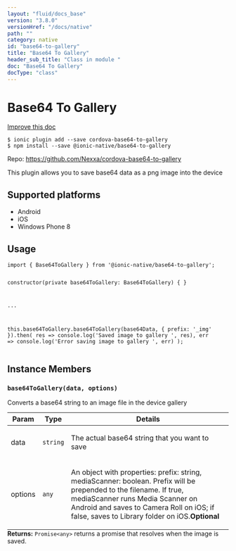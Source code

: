 ```yaml
---
layout: "fluid/docs_base"
version: "3.8.0"
versionHref: "/docs/native"
path: ""
category: native
id: "base64-to-gallery"
title: "Base64 To Gallery"
header_sub_title: "Class in module "
doc: "Base64 To Gallery"
docType: "class"
---
```


<h1 class="api-title">Base64 To Gallery</h1>

<a class="improve-v2-docs" href="http://github.com/driftyco/ionic-native/edit/master/src/@ionic-native/plugins/base64-to-gallery/index.ts#L1">
  Improve this doc
</a>






<pre><code class="nohighlight">$ ionic plugin add --save cordova-base64-to-gallery
$ npm install --save @ionic-native/base64-to-gallery
</code></pre>
<p>Repo:
  <a href="https://github.com/Nexxa/cordova-base64-to-gallery">
    https://github.com/Nexxa/cordova-base64-to-gallery
  </a>
</p>


<p>This plugin allows you to save base64 data as a png image into the device</p>




<h2>Supported platforms</h2>
<ul>
  <li>Android</li><li>iOS</li><li>Windows Phone 8</li>
</ul>






<h2>Usage</h2>
<pre><code class="lang-typescript">import { Base64ToGallery } from &#39;@ionic-native/base64-to-gallery&#39;;

constructor(private base64ToGallery: Base64ToGallery) { }


...


this.base64ToGallery.base64ToGallery(base64Data, { prefix: &#39;_img&#39; }).then(
  res =&gt; console.log(&#39;Saved image to gallery &#39;, res),
  err =&gt; console.log(&#39;Error saving image to gallery &#39;, err)
);
</code></pre>








<h2>Instance Members</h2>
<h3><a class="anchor" name="base64ToGallery" href="#base64ToGallery"></a><code>base64ToGallery(data,&nbsp;options)</code></h3>




Converts a base64 string to an image file in the device gallery
<table class="table param-table" style="margin:0;">
  <thead>
  <tr>
    <th>Param</th>
    <th>Type</th>
    <th>Details</th>
  </tr>
  </thead>
  <tbody>
  <tr>
    <td>
      data</td>
    <td>
      <code>string</code>
    </td>
    <td>
      <p>The actual base64 string that you want to save</p>
</td>
  </tr>
  
  <tr>
    <td>
      options</td>
    <td>
      <code>any</code>
    </td>
    <td>
      <p>An object with properties: prefix: string, mediaScanner: boolean. Prefix will be prepended to the filename. If true, mediaScanner runs Media Scanner on Android and saves to Camera Roll on iOS; if false, saves to Library folder on iOS.<strong class="tag">Optional</strong></p>
</td>
  </tr>
  </tbody>
</table>

<div class="return-value" markdown="1">
  <i class="icon ion-arrow-return-left"></i>
  <b>Returns:</b> <code>Promise&lt;any&gt;</code> returns a promise that resolves when the image is saved.
</div>






